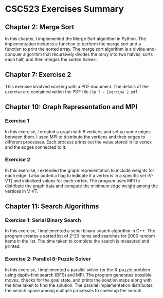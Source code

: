# CSC523 Exercises Summary

## Chapter 2: Merge Sort
In this chapter, I implemented the Merge Sort algorithm in Python. The implementation includes a function to perform the merge sort and a function to print the sorted array. The merge sort algorithm is a divide-and-conquer algorithm that recursively divides the array into two halves, sorts each half, and then merges the sorted halves.

## Chapter 7: Exercise 2
This exercise involved working with a PDF document. The details of the exercise are contained within the PDF file `Chp 7 - Exercise 2.pdf`.

## Chapter 10: Graph Representation and MPI
### Exercise 1
In this exercise, I created a graph with 8 vertices and set up some edges between them. I used MPI to distribute the vertices and their edges to different processes. Each process prints out the value stored in its vertex and the edges connected to it.

### Exercise 2
In this exercise, I extended the graph representation to include weights for each edge. I also added a flag to indicate if a vertex is in a specific set (V-VT) and initialized values for each vertex. The program uses MPI to distribute the graph data and compute the minimum edge weight among the vertices in V-VT.

## Chapter 11: Search Algorithms
### Exercise 1: Serial Binary Search
In this exercise, I implemented a serial binary search algorithm in C++. The program creates a sorted list of 2^20 items and searches for 2000 random items in the list. The time taken to complete the search is measured and printed.

### Exercise 2: Parallel 8-Puzzle Solver
In this exercise, I implemented a parallel solver for the 8-puzzle problem using depth-first search (DFS) and MPI. The program generates possible moves, checks for the goal state, and prints the solution steps along with the time taken to find the solution. The parallel implementation distributes the search space among multiple processes to speed up the search.

